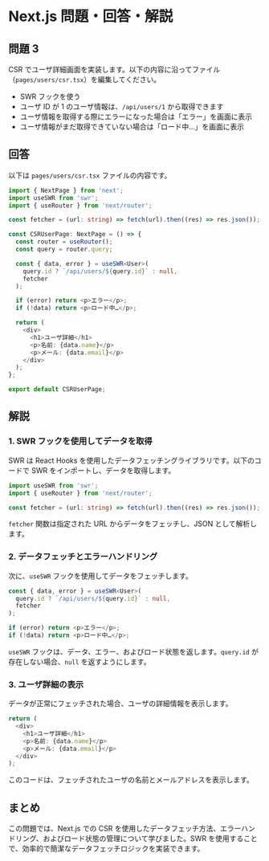 # Next.js 問題・回答・解説

## 問題 3

CSR でユーザ詳細画面を実装します。以下の内容に沿ってファイル（`pages/users/csr.tsx`）を編集してください。

- SWR フックを使う
- ユーザ ID が 1 のユーザ情報は、`/api/users/1` から取得できます
- ユーザ情報を取得する際にエラーになった場合は「エラー」を画面に表示
- ユーザ情報がまだ取得できていない場合は「ロード中…」を画面に表示

## 回答

以下は `pages/users/csr.tsx` ファイルの内容です。

```typescript
import { NextPage } from 'next';
import useSWR from 'swr';
import { useRouter } from 'next/router';

const fetcher = (url: string) => fetch(url).then((res) => res.json());

const CSRUserPage: NextPage = () => {
  const router = useRouter();
  const query = router.query;

  const { data, error } = useSWR<User>(
    query.id ? `/api/users/${query.id}` : null,
    fetcher
  );

  if (error) return <p>エラー</p>;
  if (!data) return <p>ロード中…</p>;

  return (
    <div>
      <h1>ユーザ詳細</h1>
      <p>名前: {data.name}</p>
      <p>メール: {data.email}</p>
    </div>
  );
};

export default CSRUserPage;
```

## 解説

### 1. SWR フックを使用してデータを取得

SWR は React Hooks を使用したデータフェッチングライブラリです。以下のコードで SWR をインポートし、データを取得します。

```typescript
import useSWR from 'swr';
import { useRouter } from 'next/router';

const fetcher = (url: string) => fetch(url).then((res) => res.json());
```

`fetcher` 関数は指定された URL からデータをフェッチし、JSON として解析します。

### 2. データフェッチとエラーハンドリング

次に、`useSWR` フックを使用してデータをフェッチします。

```typescript
const { data, error } = useSWR<User>(
  query.id ? `/api/users/${query.id}` : null,
  fetcher
);

if (error) return <p>エラー</p>;
if (!data) return <p>ロード中…</p>;
```

`useSWR` フックは、データ、エラー、およびロード状態を返します。`query.id` が存在しない場合、`null` を返すようにします。

### 3. ユーザ詳細の表示

データが正常にフェッチされた場合、ユーザの詳細情報を表示します。

```typescript
return (
  <div>
    <h1>ユーザ詳細</h1>
    <p>名前: {data.name}</p>
    <p>メール: {data.email}</p>
  </div>
);
```

このコードは、フェッチされたユーザの名前とメールアドレスを表示します。

## まとめ

この問題では、Next.js での CSR を使用したデータフェッチ方法、エラーハンドリング、およびロード状態の管理について学びました。SWR を使用することで、効率的で簡潔なデータフェッチロジックを実装できます。
